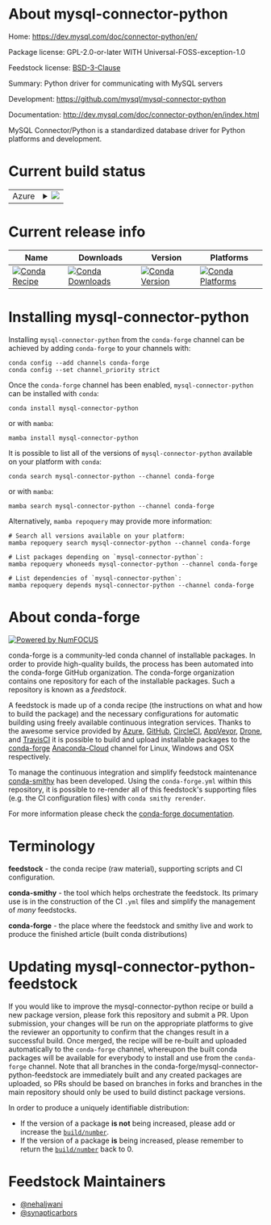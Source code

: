 About mysql-connector-python
============================

Home: https://dev.mysql.com/doc/connector-python/en/

Package license: GPL-2.0-or-later WITH Universal-FOSS-exception-1.0

Feedstock license: [BSD-3-Clause](https://github.com/conda-forge/mysql-connector-python-feedstock/blob/main/LICENSE.txt)

Summary: Python driver for communicating with MySQL servers

Development: https://github.com/mysql/mysql-connector-python

Documentation: http://dev.mysql.com/doc/connector-python/en/index.html

MySQL Connector/Python is a standardized database driver for Python
platforms and development.


Current build status
====================


<table>
    
  <tr>
    <td>Azure</td>
    <td>
      <details>
        <summary>
          <a href="https://dev.azure.com/conda-forge/feedstock-builds/_build/latest?definitionId=4040&branchName=main">
            <img src="https://dev.azure.com/conda-forge/feedstock-builds/_apis/build/status/mysql-connector-python-feedstock?branchName=main">
          </a>
        </summary>
        <table>
          <thead><tr><th>Variant</th><th>Status</th></tr></thead>
          <tbody><tr>
              <td>linux_64_python3.10.____cpython</td>
              <td>
                <a href="https://dev.azure.com/conda-forge/feedstock-builds/_build/latest?definitionId=4040&branchName=main">
                  <img src="https://dev.azure.com/conda-forge/feedstock-builds/_apis/build/status/mysql-connector-python-feedstock?branchName=main&jobName=linux&configuration=linux_64_python3.10.____cpython" alt="variant">
                </a>
              </td>
            </tr><tr>
              <td>linux_64_python3.7.____cpython</td>
              <td>
                <a href="https://dev.azure.com/conda-forge/feedstock-builds/_build/latest?definitionId=4040&branchName=main">
                  <img src="https://dev.azure.com/conda-forge/feedstock-builds/_apis/build/status/mysql-connector-python-feedstock?branchName=main&jobName=linux&configuration=linux_64_python3.7.____cpython" alt="variant">
                </a>
              </td>
            </tr><tr>
              <td>linux_64_python3.8.____73_pypy</td>
              <td>
                <a href="https://dev.azure.com/conda-forge/feedstock-builds/_build/latest?definitionId=4040&branchName=main">
                  <img src="https://dev.azure.com/conda-forge/feedstock-builds/_apis/build/status/mysql-connector-python-feedstock?branchName=main&jobName=linux&configuration=linux_64_python3.8.____73_pypy" alt="variant">
                </a>
              </td>
            </tr><tr>
              <td>linux_64_python3.8.____cpython</td>
              <td>
                <a href="https://dev.azure.com/conda-forge/feedstock-builds/_build/latest?definitionId=4040&branchName=main">
                  <img src="https://dev.azure.com/conda-forge/feedstock-builds/_apis/build/status/mysql-connector-python-feedstock?branchName=main&jobName=linux&configuration=linux_64_python3.8.____cpython" alt="variant">
                </a>
              </td>
            </tr><tr>
              <td>linux_64_python3.9.____73_pypy</td>
              <td>
                <a href="https://dev.azure.com/conda-forge/feedstock-builds/_build/latest?definitionId=4040&branchName=main">
                  <img src="https://dev.azure.com/conda-forge/feedstock-builds/_apis/build/status/mysql-connector-python-feedstock?branchName=main&jobName=linux&configuration=linux_64_python3.9.____73_pypy" alt="variant">
                </a>
              </td>
            </tr><tr>
              <td>linux_64_python3.9.____cpython</td>
              <td>
                <a href="https://dev.azure.com/conda-forge/feedstock-builds/_build/latest?definitionId=4040&branchName=main">
                  <img src="https://dev.azure.com/conda-forge/feedstock-builds/_apis/build/status/mysql-connector-python-feedstock?branchName=main&jobName=linux&configuration=linux_64_python3.9.____cpython" alt="variant">
                </a>
              </td>
            </tr><tr>
              <td>linux_aarch64_python3.10.____cpython</td>
              <td>
                <a href="https://dev.azure.com/conda-forge/feedstock-builds/_build/latest?definitionId=4040&branchName=main">
                  <img src="https://dev.azure.com/conda-forge/feedstock-builds/_apis/build/status/mysql-connector-python-feedstock?branchName=main&jobName=linux&configuration=linux_aarch64_python3.10.____cpython" alt="variant">
                </a>
              </td>
            </tr><tr>
              <td>linux_aarch64_python3.7.____cpython</td>
              <td>
                <a href="https://dev.azure.com/conda-forge/feedstock-builds/_build/latest?definitionId=4040&branchName=main">
                  <img src="https://dev.azure.com/conda-forge/feedstock-builds/_apis/build/status/mysql-connector-python-feedstock?branchName=main&jobName=linux&configuration=linux_aarch64_python3.7.____cpython" alt="variant">
                </a>
              </td>
            </tr><tr>
              <td>linux_aarch64_python3.8.____73_pypy</td>
              <td>
                <a href="https://dev.azure.com/conda-forge/feedstock-builds/_build/latest?definitionId=4040&branchName=main">
                  <img src="https://dev.azure.com/conda-forge/feedstock-builds/_apis/build/status/mysql-connector-python-feedstock?branchName=main&jobName=linux&configuration=linux_aarch64_python3.8.____73_pypy" alt="variant">
                </a>
              </td>
            </tr><tr>
              <td>linux_aarch64_python3.8.____cpython</td>
              <td>
                <a href="https://dev.azure.com/conda-forge/feedstock-builds/_build/latest?definitionId=4040&branchName=main">
                  <img src="https://dev.azure.com/conda-forge/feedstock-builds/_apis/build/status/mysql-connector-python-feedstock?branchName=main&jobName=linux&configuration=linux_aarch64_python3.8.____cpython" alt="variant">
                </a>
              </td>
            </tr><tr>
              <td>linux_aarch64_python3.9.____73_pypy</td>
              <td>
                <a href="https://dev.azure.com/conda-forge/feedstock-builds/_build/latest?definitionId=4040&branchName=main">
                  <img src="https://dev.azure.com/conda-forge/feedstock-builds/_apis/build/status/mysql-connector-python-feedstock?branchName=main&jobName=linux&configuration=linux_aarch64_python3.9.____73_pypy" alt="variant">
                </a>
              </td>
            </tr><tr>
              <td>linux_aarch64_python3.9.____cpython</td>
              <td>
                <a href="https://dev.azure.com/conda-forge/feedstock-builds/_build/latest?definitionId=4040&branchName=main">
                  <img src="https://dev.azure.com/conda-forge/feedstock-builds/_apis/build/status/mysql-connector-python-feedstock?branchName=main&jobName=linux&configuration=linux_aarch64_python3.9.____cpython" alt="variant">
                </a>
              </td>
            </tr><tr>
              <td>osx_64_python3.10.____cpython</td>
              <td>
                <a href="https://dev.azure.com/conda-forge/feedstock-builds/_build/latest?definitionId=4040&branchName=main">
                  <img src="https://dev.azure.com/conda-forge/feedstock-builds/_apis/build/status/mysql-connector-python-feedstock?branchName=main&jobName=osx&configuration=osx_64_python3.10.____cpython" alt="variant">
                </a>
              </td>
            </tr><tr>
              <td>osx_64_python3.7.____cpython</td>
              <td>
                <a href="https://dev.azure.com/conda-forge/feedstock-builds/_build/latest?definitionId=4040&branchName=main">
                  <img src="https://dev.azure.com/conda-forge/feedstock-builds/_apis/build/status/mysql-connector-python-feedstock?branchName=main&jobName=osx&configuration=osx_64_python3.7.____cpython" alt="variant">
                </a>
              </td>
            </tr><tr>
              <td>osx_64_python3.8.____73_pypy</td>
              <td>
                <a href="https://dev.azure.com/conda-forge/feedstock-builds/_build/latest?definitionId=4040&branchName=main">
                  <img src="https://dev.azure.com/conda-forge/feedstock-builds/_apis/build/status/mysql-connector-python-feedstock?branchName=main&jobName=osx&configuration=osx_64_python3.8.____73_pypy" alt="variant">
                </a>
              </td>
            </tr><tr>
              <td>osx_64_python3.8.____cpython</td>
              <td>
                <a href="https://dev.azure.com/conda-forge/feedstock-builds/_build/latest?definitionId=4040&branchName=main">
                  <img src="https://dev.azure.com/conda-forge/feedstock-builds/_apis/build/status/mysql-connector-python-feedstock?branchName=main&jobName=osx&configuration=osx_64_python3.8.____cpython" alt="variant">
                </a>
              </td>
            </tr><tr>
              <td>osx_64_python3.9.____73_pypy</td>
              <td>
                <a href="https://dev.azure.com/conda-forge/feedstock-builds/_build/latest?definitionId=4040&branchName=main">
                  <img src="https://dev.azure.com/conda-forge/feedstock-builds/_apis/build/status/mysql-connector-python-feedstock?branchName=main&jobName=osx&configuration=osx_64_python3.9.____73_pypy" alt="variant">
                </a>
              </td>
            </tr><tr>
              <td>osx_64_python3.9.____cpython</td>
              <td>
                <a href="https://dev.azure.com/conda-forge/feedstock-builds/_build/latest?definitionId=4040&branchName=main">
                  <img src="https://dev.azure.com/conda-forge/feedstock-builds/_apis/build/status/mysql-connector-python-feedstock?branchName=main&jobName=osx&configuration=osx_64_python3.9.____cpython" alt="variant">
                </a>
              </td>
            </tr><tr>
              <td>osx_arm64_python3.10.____cpython</td>
              <td>
                <a href="https://dev.azure.com/conda-forge/feedstock-builds/_build/latest?definitionId=4040&branchName=main">
                  <img src="https://dev.azure.com/conda-forge/feedstock-builds/_apis/build/status/mysql-connector-python-feedstock?branchName=main&jobName=osx&configuration=osx_arm64_python3.10.____cpython" alt="variant">
                </a>
              </td>
            </tr><tr>
              <td>osx_arm64_python3.8.____cpython</td>
              <td>
                <a href="https://dev.azure.com/conda-forge/feedstock-builds/_build/latest?definitionId=4040&branchName=main">
                  <img src="https://dev.azure.com/conda-forge/feedstock-builds/_apis/build/status/mysql-connector-python-feedstock?branchName=main&jobName=osx&configuration=osx_arm64_python3.8.____cpython" alt="variant">
                </a>
              </td>
            </tr><tr>
              <td>osx_arm64_python3.9.____cpython</td>
              <td>
                <a href="https://dev.azure.com/conda-forge/feedstock-builds/_build/latest?definitionId=4040&branchName=main">
                  <img src="https://dev.azure.com/conda-forge/feedstock-builds/_apis/build/status/mysql-connector-python-feedstock?branchName=main&jobName=osx&configuration=osx_arm64_python3.9.____cpython" alt="variant">
                </a>
              </td>
            </tr><tr>
              <td>win_64_python3.10.____cpython</td>
              <td>
                <a href="https://dev.azure.com/conda-forge/feedstock-builds/_build/latest?definitionId=4040&branchName=main">
                  <img src="https://dev.azure.com/conda-forge/feedstock-builds/_apis/build/status/mysql-connector-python-feedstock?branchName=main&jobName=win&configuration=win_64_python3.10.____cpython" alt="variant">
                </a>
              </td>
            </tr><tr>
              <td>win_64_python3.7.____cpython</td>
              <td>
                <a href="https://dev.azure.com/conda-forge/feedstock-builds/_build/latest?definitionId=4040&branchName=main">
                  <img src="https://dev.azure.com/conda-forge/feedstock-builds/_apis/build/status/mysql-connector-python-feedstock?branchName=main&jobName=win&configuration=win_64_python3.7.____cpython" alt="variant">
                </a>
              </td>
            </tr><tr>
              <td>win_64_python3.8.____73_pypy</td>
              <td>
                <a href="https://dev.azure.com/conda-forge/feedstock-builds/_build/latest?definitionId=4040&branchName=main">
                  <img src="https://dev.azure.com/conda-forge/feedstock-builds/_apis/build/status/mysql-connector-python-feedstock?branchName=main&jobName=win&configuration=win_64_python3.8.____73_pypy" alt="variant">
                </a>
              </td>
            </tr><tr>
              <td>win_64_python3.8.____cpython</td>
              <td>
                <a href="https://dev.azure.com/conda-forge/feedstock-builds/_build/latest?definitionId=4040&branchName=main">
                  <img src="https://dev.azure.com/conda-forge/feedstock-builds/_apis/build/status/mysql-connector-python-feedstock?branchName=main&jobName=win&configuration=win_64_python3.8.____cpython" alt="variant">
                </a>
              </td>
            </tr><tr>
              <td>win_64_python3.9.____73_pypy</td>
              <td>
                <a href="https://dev.azure.com/conda-forge/feedstock-builds/_build/latest?definitionId=4040&branchName=main">
                  <img src="https://dev.azure.com/conda-forge/feedstock-builds/_apis/build/status/mysql-connector-python-feedstock?branchName=main&jobName=win&configuration=win_64_python3.9.____73_pypy" alt="variant">
                </a>
              </td>
            </tr><tr>
              <td>win_64_python3.9.____cpython</td>
              <td>
                <a href="https://dev.azure.com/conda-forge/feedstock-builds/_build/latest?definitionId=4040&branchName=main">
                  <img src="https://dev.azure.com/conda-forge/feedstock-builds/_apis/build/status/mysql-connector-python-feedstock?branchName=main&jobName=win&configuration=win_64_python3.9.____cpython" alt="variant">
                </a>
              </td>
            </tr>
          </tbody>
        </table>
      </details>
    </td>
  </tr>
</table>

Current release info
====================

| Name | Downloads | Version | Platforms |
| --- | --- | --- | --- |
| [![Conda Recipe](https://img.shields.io/badge/recipe-mysql--connector--python-green.svg)](https://anaconda.org/conda-forge/mysql-connector-python) | [![Conda Downloads](https://img.shields.io/conda/dn/conda-forge/mysql-connector-python.svg)](https://anaconda.org/conda-forge/mysql-connector-python) | [![Conda Version](https://img.shields.io/conda/vn/conda-forge/mysql-connector-python.svg)](https://anaconda.org/conda-forge/mysql-connector-python) | [![Conda Platforms](https://img.shields.io/conda/pn/conda-forge/mysql-connector-python.svg)](https://anaconda.org/conda-forge/mysql-connector-python) |

Installing mysql-connector-python
=================================

Installing `mysql-connector-python` from the `conda-forge` channel can be achieved by adding `conda-forge` to your channels with:

```
conda config --add channels conda-forge
conda config --set channel_priority strict
```

Once the `conda-forge` channel has been enabled, `mysql-connector-python` can be installed with `conda`:

```
conda install mysql-connector-python
```

or with `mamba`:

```
mamba install mysql-connector-python
```

It is possible to list all of the versions of `mysql-connector-python` available on your platform with `conda`:

```
conda search mysql-connector-python --channel conda-forge
```

or with `mamba`:

```
mamba search mysql-connector-python --channel conda-forge
```

Alternatively, `mamba repoquery` may provide more information:

```
# Search all versions available on your platform:
mamba repoquery search mysql-connector-python --channel conda-forge

# List packages depending on `mysql-connector-python`:
mamba repoquery whoneeds mysql-connector-python --channel conda-forge

# List dependencies of `mysql-connector-python`:
mamba repoquery depends mysql-connector-python --channel conda-forge
```


About conda-forge
=================

[![Powered by
NumFOCUS](https://img.shields.io/badge/powered%20by-NumFOCUS-orange.svg?style=flat&colorA=E1523D&colorB=007D8A)](https://numfocus.org)

conda-forge is a community-led conda channel of installable packages.
In order to provide high-quality builds, the process has been automated into the
conda-forge GitHub organization. The conda-forge organization contains one repository
for each of the installable packages. Such a repository is known as a *feedstock*.

A feedstock is made up of a conda recipe (the instructions on what and how to build
the package) and the necessary configurations for automatic building using freely
available continuous integration services. Thanks to the awesome service provided by
[Azure](https://azure.microsoft.com/en-us/services/devops/), [GitHub](https://github.com/),
[CircleCI](https://circleci.com/), [AppVeyor](https://www.appveyor.com/),
[Drone](https://cloud.drone.io/welcome), and [TravisCI](https://travis-ci.com/)
it is possible to build and upload installable packages to the
[conda-forge](https://anaconda.org/conda-forge) [Anaconda-Cloud](https://anaconda.org/)
channel for Linux, Windows and OSX respectively.

To manage the continuous integration and simplify feedstock maintenance
[conda-smithy](https://github.com/conda-forge/conda-smithy) has been developed.
Using the ``conda-forge.yml`` within this repository, it is possible to re-render all of
this feedstock's supporting files (e.g. the CI configuration files) with ``conda smithy rerender``.

For more information please check the [conda-forge documentation](https://conda-forge.org/docs/).

Terminology
===========

**feedstock** - the conda recipe (raw material), supporting scripts and CI configuration.

**conda-smithy** - the tool which helps orchestrate the feedstock.
                   Its primary use is in the construction of the CI ``.yml`` files
                   and simplify the management of *many* feedstocks.

**conda-forge** - the place where the feedstock and smithy live and work to
                  produce the finished article (built conda distributions)


Updating mysql-connector-python-feedstock
=========================================

If you would like to improve the mysql-connector-python recipe or build a new
package version, please fork this repository and submit a PR. Upon submission,
your changes will be run on the appropriate platforms to give the reviewer an
opportunity to confirm that the changes result in a successful build. Once
merged, the recipe will be re-built and uploaded automatically to the
`conda-forge` channel, whereupon the built conda packages will be available for
everybody to install and use from the `conda-forge` channel.
Note that all branches in the conda-forge/mysql-connector-python-feedstock are
immediately built and any created packages are uploaded, so PRs should be based
on branches in forks and branches in the main repository should only be used to
build distinct package versions.

In order to produce a uniquely identifiable distribution:
 * If the version of a package **is not** being increased, please add or increase
   the [``build/number``](https://docs.conda.io/projects/conda-build/en/latest/resources/define-metadata.html#build-number-and-string).
 * If the version of a package **is** being increased, please remember to return
   the [``build/number``](https://docs.conda.io/projects/conda-build/en/latest/resources/define-metadata.html#build-number-and-string)
   back to 0.

Feedstock Maintainers
=====================

* [@nehaljwani](https://github.com/nehaljwani/)
* [@synapticarbors](https://github.com/synapticarbors/)

